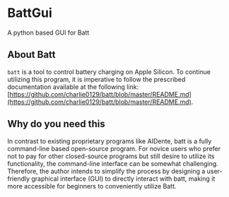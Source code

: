 # BattGui
A python based GUI for Batt
## About Batt
`batt` is a tool to control battery charging on Apple Silicon. To continue utilizing this program, it is imperative to follow the prescribed documentation available at the following link: [https://github.com/charlie0129/batt/blob/master/README.md](https://github.com/charlie0129/batt/blob/master/README.md).

## Why do you need this
In contrast to existing proprietary programs like AIDente, batt is a fully command-line based open-source program. For novice users who prefer not to pay for other closed-source programs but still desire to utilize its functionality, the command-line interface can be somewhat challenging. Therefore, the author intends to simplify the process by designing a user-friendly graphical interface (GUI) to directly interact with batt, making it more accessible for beginners to conveniently utilize Batt.
